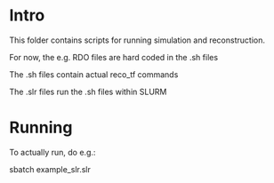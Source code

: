 # Intro

This folder contains scripts for running simulation and reconstruction.

For now, the e.g. RDO files are hard coded in the .sh files

The .sh files contain actual reco_tf commands

The .slr files run the .sh files within SLURM

# Running

To actually run, do e.g.:

sbatch example_slr.slr
